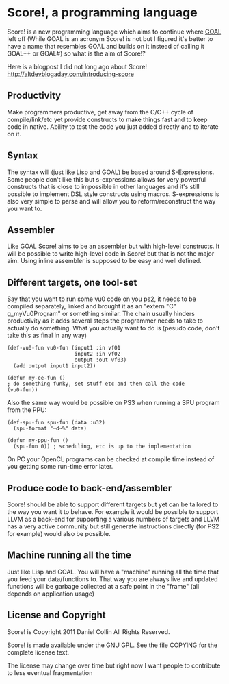 Score!, a programming language
=============================================================================

Score! is a new programming language which aims to continue where [GOAL](http://en.wikipedia.org/wiki/Game_Oriented_Assembly_Lisp) 
left off (While GOAL is an acronym Score! is not but I figured it's better to have a name that 
resembles GOAL and builds on it instead of calling it GOAL++ or GOAL#) so what is the aim of Score!?

Here is a blogpost I did not long ago about Score! http://altdevblogaday.com/introducing-score

Productivity
------------

Make programmers productive, get away from the C/C++ cycle of compile/link/etc yet provide constructs 
to make things fast and to keep code in native. Ability to test the code you just added directly and to iterate on it.

Syntax
------

The syntax will (just like Lisp and GOAL) be based around S-Expressions. Some people don't 
like this but s-expressions allows for very powerful constructs that is close to impossible 
in other languages and it's still possible to implement DSL style constructs using macros. 
S-expressions is also very simple to parse and will allow you to reform/reconstruct the way you want to.

Assembler
---------

Like GOAL Score! aims to be an assembler but with high-level constructs. 
It will be possible to write high-level code in Score! but that is not the major aim. 
Using inline assembler is supposed to be easy and well defined.

Different targets, one tool-set
-------------------------------

Say that you want to run some vu0 code on you ps2, it needs to be compiled separately, 
linked and brought it as an "extern "C" g_myVu0Program" or something similar. 
The chain usually hinders productivity as it adds several steps the programmer needs 
to take to actually do something. What you actually want to do is 
(pesudo code, don't take this as final in any way)

	(def-vu0-fun vu0-fun (input1 :in vf01                      
   	                      input2 :in vf02                      
   	                      output :out vf03)  
  	  (add output input1 input2))

	(defun my-ee-fun ()  
  	; do something funky, set stuff etc and then call the code  
  	(vu0-fun))

Also the same way would be possible on PS3 when running a SPU program from the PPU:

	(def-spu-fun spu-fun (data :u32)  
  	  (spu-format "~d~%" data)

	(defun my-ppu-fun ()  
  	  (spu-fun 0)) ; scheduling, etc is up to the implementation

On PC your OpenCL programs can be checked at compile time instead 
of you getting some run-time error later.

Produce code to back-end/assembler
----------------------------------

Score! should be able to support different targets but yet can be tailored to 
the way you want it to behave. For example it would be possible to support LLVM 
as a back-end for supporting a various numbers of targets and LLVM has a very 
active community but still generate instructions directly (for PS2 for example) 
would also be possible.

Machine running all the time
----------------------------

Just like Lisp and GOAL. You will have a "machine" running all the time that 
you feed your data/functions to. That way you are always live and updated functions 
will be garbage collected at a safe point in the "frame" (all depends on application usage)

License and Copyright
---------------------

Score! is Copyright 2011 Daniel Collin All Rights Reserved.

Score! is made available under the GNU GPL. See the file COPYING for the
complete license text.

The license may change over time but right now I want people to contribute to less eventual fragmentation

